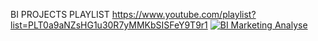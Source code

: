 
BI PROJECTS PLAYLIST
https://www.youtube.com/playlist?list=PLT0a9aNZsHG1u30R7yMMKbSISFeY9T9r1
[![BI Marketing Analyse](https://img.youtube.com/vi/_ELANdkI6Yc/.jpg)](https://www.youtube.com/watch?v=_ELANdkI6Yc)

